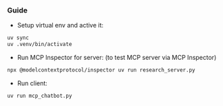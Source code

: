 
### Guide
- Setup virtual env and active it:
```bash
uv sync
uv .venv/bin/activate
```
- Run MCP Inspector for server: (to test MCP server via MCP Inspector)
```bash
npx @modelcontextprotocol/inspector uv run research_server.py
```
- Run client:
```bash
uv run mcp_chatbot.py
```
